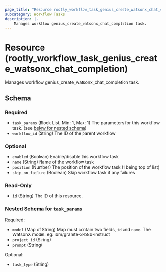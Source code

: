 ```yaml
---
page_title: "Resource rootly_workflow_task_genius_create_watsonx_chat_completion - terraform-provider-rootly"
subcategory: Workflow Tasks
description: |-
    Manages workflow genius_create_watsonx_chat_completion task.
---
```


# Resource (rootly_workflow_task_genius_create_watsonx_chat_completion)

Manages workflow genius_create_watsonx_chat_completion task.



<!-- schema generated by tfplugindocs -->
## Schema

### Required

- `task_params` (Block List, Min: 1, Max: 1) The parameters for this workflow task. (see [below for nested schema](#nestedblock--task_params))
- `workflow_id` (String) The ID of the parent workflow

### Optional

- `enabled` (Boolean) Enable/disable this workflow task
- `name` (String) Name of the workflow task
- `position` (Number) The position of the workflow task (1 being top of list)
- `skip_on_failure` (Boolean) Skip workflow task if any failures

### Read-Only

- `id` (String) The ID of this resource.

<a id="nestedblock--task_params"></a>
### Nested Schema for `task_params`

Required:

- `model` (Map of String) Map must contain two fields, `id` and `name`. The WatsonX model. eg: ibm/granite-3-b8b-instruct
- `project_id` (String)
- `prompt` (String)

Optional:

- `task_type` (String)
